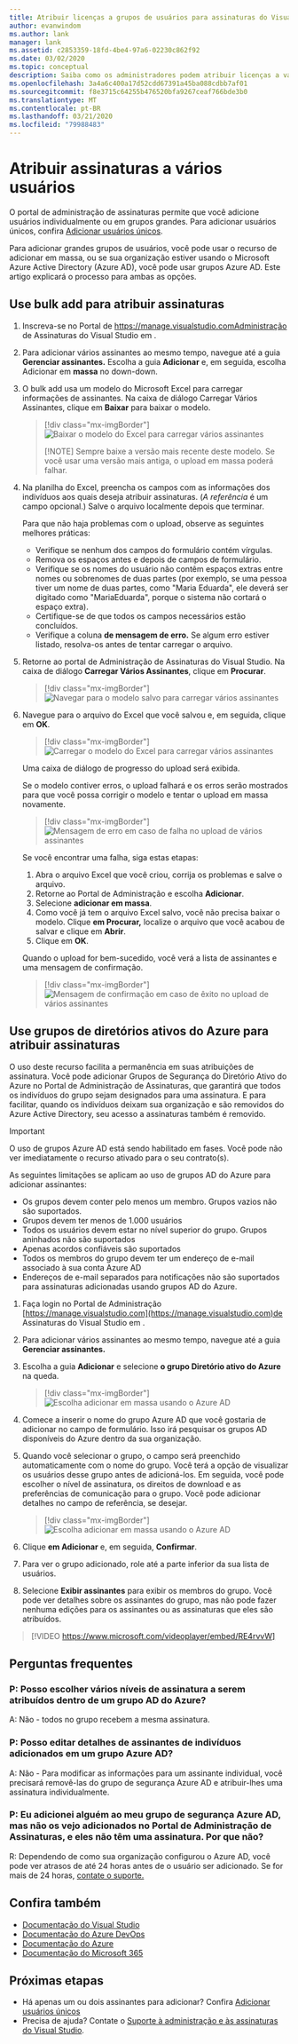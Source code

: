 ```yaml
---
title: Atribuir licenças a grupos de usuários para assinaturas do Visual Studio | Microsoft Docs
author: evanwindom
ms.author: lank
manager: lank
ms.assetid: c2853359-18fd-4be4-97a6-02230c862f92
ms.date: 03/02/2020
ms.topic: conceptual
description: Saiba como os administradores podem atribuir licenças a vários assinantes usando o recurso Bulk add ou os grupos de diretórioativo ativo do Microsoft Azure
ms.openlocfilehash: 3a4a6c400a17d52cdd67391a45ba088cdbb7af01
ms.sourcegitcommit: f8e3715c64255b476520bfa9267ceaf766bde3b0
ms.translationtype: MT
ms.contentlocale: pt-BR
ms.lasthandoff: 03/21/2020
ms.locfileid: "79988483"
---
```

# <a name="assign-subscriptions-to-multiple-users"></a>Atribuir assinaturas a vários usuários
O portal de administração de assinaturas permite que você adicione usuários individualmente ou em grupos grandes.  Para adicionar usuários únicos, confira [Adicionar usuários únicos](assign-license.md).

Para adicionar grandes grupos de usuários, você pode usar o recurso de adicionar em massa, ou se sua organização estiver usando o Microsoft Azure Active Directory (Azure AD), você pode usar grupos Azure AD. Este artigo explicará o processo para ambas as opções. 

## <a name="use-bulk-add-to-assign-subscriptions"></a>Use bulk add para atribuir assinaturas
1. Inscreva-se no Portal de https://manage.visualstudio.comAdministração de Assinaturas do Visual Studio em .

2. Para adicionar vários assinantes ao mesmo tempo, navegue até a guia **Gerenciar assinantes.** Escolha a guia **Adicionar** e, em seguida, escolha Adicionar em **massa** no down-down.  

2. O bulk add usa um modelo do Microsoft Excel para carregar informações de assinantes. Na caixa de diálogo Carregar Vários Assinantes, clique em **Baixar** para baixar o modelo.
   > [!div class="mx-imgBorder"]
   > ![Baixar o modelo do Excel para carregar vários assinantes](media/download-template-upload-subscribers.png)
   >
   > [!NOTE]
   > Sempre baixe a versão mais recente deste modelo. Se você usar uma versão mais antiga, o upload em massa poderá falhar.

3. Na planilha do Excel, preencha os campos com as informações dos indivíduos aos quais deseja atribuir assinaturas. (*A referência* é um campo opcional.) Salve o arquivo localmente depois que terminar.

   Para que não haja problemas com o upload, observe as seguintes melhores práticas:

    - Verifique se nenhum dos campos do formulário contém vírgulas.
    - Remova os espaços antes e depois de campos de formulário.
    - Verifique se os nomes do usuário não contêm espaços extras entre nomes ou sobrenomes de duas partes (por exemplo, se uma pessoa tiver um nome de duas partes, como "Maria Eduarda", ele deverá ser digitado como "MariaEduarda", porque o sistema não cortará o espaço extra).
    - Certifique-se de que todos os campos necessários estão concluídos. 
    - Verifique a coluna **de mensagem de erro.**  Se algum erro estiver listado, resolva-os antes de tentar carregar o arquivo. 

4. Retorne ao portal de Administração de Assinaturas do Visual Studio. Na caixa de diálogo **Carregar Vários Assinantes**, clique em **Procurar**.
   > [!div class="mx-imgBorder"]
   > ![Navegar para o modelo salvo para carregar vários assinantes](media/bulk-add-browse-saved-template.png)

5. Navegue para o arquivo do Excel que você salvou e, em seguida, clique em **OK**.
   > [!div class="mx-imgBorder"]
   > ![Carregar o modelo do Excel para carregar vários assinantes](media/bulk-upload-subscribers.png)

    Uma caixa de diálogo de progresso do upload será exibida.

    Se o modelo contiver erros, o upload falhará e os erros serão mostrados para que você possa corrigir o modelo e tentar o upload em massa novamente.
   > [!div class="mx-imgBorder"]
   > ![Mensagem de erro em caso de falha no upload de vários assinantes](_img/assign-license-bulk/bulk-add-upload-failure.png)

   Se você encontrar uma falha, siga estas etapas:
   1. Abra o arquivo Excel que você criou, corrija os problemas e salve o arquivo.
   0. Retorne ao Portal de Administração e escolha **Adicionar**.
   0. Selecione **adicionar em massa**.
   0. Como você já tem o arquivo Excel salvo, você não precisa baixar o modelo.  Clique **em Procurar,** localize o arquivo que você acabou de salvar e clique em **Abrir**.
   0. Clique em **OK**.


    Quando o upload for bem-sucedido, você verá a lista de assinantes e uma mensagem de confirmação.
   > [!div class="mx-imgBorder"]
   > ![Mensagem de confirmação em caso de êxito no upload de vários assinantes](_img/assign-license-bulk/bulk-add-upload-success.png)

## <a name="use-azure-active-directory-groups-to-assign-subscriptions"></a>Use grupos de diretórios ativos do Azure para atribuir assinaturas 
O uso deste recurso facilita a permanência em suas atribuições de assinatura. Você pode adicionar Grupos de Segurança do Diretório Ativo do Azure no Portal de Administração de Assinaturas, que garantirá que todos os indivíduos do grupo sejam designados para uma assinatura. E para facilitar, quando os indivíduos deixam sua organização e são removidos do Azure Active Directory, seu acesso a assinaturas também é removido. 


> [!IMPORTANT]
>
> O uso de grupos Azure AD está sendo habilitado em fases.  Você pode não ver imediatamente o recurso ativado para o seu contrato(s).
>
> As seguintes limitações se aplicam ao uso de grupos AD do Azure para adicionar assinantes:
> - Os grupos devem conter pelo menos um membro.  Grupos vazios não são suportados.
> - Grupos devem ter menos de 1.000 usuários 
> - Todos os usuários devem estar no nível superior do grupo.  Grupos aninhados não são suportados
> - Apenas acordos confiáveis são suportados
> - Todos os membros do grupo devem ter um endereço de e-mail associado à sua conta Azure AD
> - Endereços de e-mail separados para notificações não são suportados para assinaturas adicionadas usando grupos AD do Azure.  

1. Faça login no Portal de Administração [https://manage.visualstudio.com](https://manage.visualstudio.com)de Assinaturas do Visual Studio em .

2. Para adicionar vários assinantes ao mesmo tempo, navegue até a guia **Gerenciar assinantes.**

3. Escolha a guia **Adicionar** e selecione **o grupo Diretório ativo do Azure** na queda.  

   > [!div class="mx-imgBorder"]
   > ![Escolha adicionar em massa usando o Azure AD](_img/assign-license-bulk/bulk-add-aad.png)

4. Comece a inserir o nome do grupo Azure AD que você gostaria de adicionar no campo de formulário. Isso irá pesquisar os grupos AD disponíveis do Azure dentro da sua organização. 

5. Quando você selecionar o grupo, o campo será preenchido automaticamente com o nome do grupo. Você terá a opção de visualizar os usuários desse grupo antes de adicioná-los. Em seguida, você pode escolher o nível de assinatura, os direitos de download e as preferências de comunicação para o grupo. Você pode adicionar detalhes no campo de referência, se desejar. 

   > [!div class="mx-imgBorder"]
   > ![Escolha adicionar em massa usando o Azure AD](_img/assign-license-bulk/bulk-add-aad-details.png)

6. Clique **em Adicionar** e, em seguida, **Confirmar**. 

7. Para ver o grupo adicionado, role até a parte inferior da sua lista de usuários.  

8. Selecione **Exibir assinantes** para exibir os membros do grupo. Você pode ver detalhes sobre os assinantes do grupo, mas não pode fazer nenhuma edições para os assinantes ou as assinaturas que eles são atribuídos.    

> [!VIDEO https://www.microsoft.com/videoplayer/embed/RE4rvvW]

## <a name="frequently-asked-questions"></a>Perguntas frequentes
### <a name="q-can-i-choose-multiple-subscription-levels-to-be-assigned-within-an-azure-ad-group"></a>P: Posso escolher vários níveis de assinatura a serem atribuídos dentro de um grupo AD do Azure? 
A: Não - todos no grupo recebem a mesma assinatura. 

### <a name="q-can-i-edit-subscriber-details-of-individuals-added-in-an-azure-ad-group"></a>P: Posso editar detalhes de assinantes de indivíduos adicionados em um grupo Azure AD?  
A: Não - Para modificar as informações para um assinante individual, você precisará removê-las do grupo de segurança Azure AD e atribuir-lhes uma assinatura individualmente.  

### <a name="q-i-added-someone-to-my-azure-ad-security-group-but-i-dont-see-them-added-in-the-subscriptions-administration-portal-and-they-dont-have-a-subscription-why-not"></a>P: Eu adicionei alguém ao meu grupo de segurança Azure AD, mas não os vejo adicionados no Portal de Administração de Assinaturas, e eles não têm uma assinatura. Por que não?  
R: Dependendo de como sua organização configurou o Azure AD, você pode ver atrasos de até 24 horas antes de o usuário ser adicionado. Se for mais de 24 horas, [contate o suporte.](https://visualstudio.microsoft.com/support/support-overview-vs)  

## <a name="see-also"></a>Confira também
- [Documentação do Visual Studio](https://docs.microsoft.com/visualstudio/)
- [Documentação do Azure DevOps](https://docs.microsoft.com/azure/devops/)
- [Documentação do Azure](https://docs.microsoft.com/azure/)
- [Documentação do Microsoft 365](https://docs.microsoft.com/microsoft-365/)

## <a name="next-steps"></a>Próximas etapas
- Há apenas um ou dois assinantes para adicionar?  Confira [Adicionar usuários únicos](assign-license.md)
- Precisa de ajuda? Contate o [Suporte à administração e às assinaturas do Visual Studio](https://visualstudio.microsoft.com/support/support-overview-vs).
